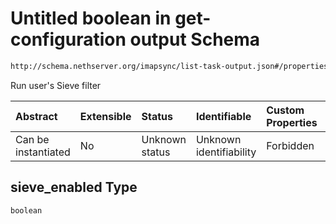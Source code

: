 # Untitled boolean in get-configuration output Schema

```txt
http://schema.nethserver.org/imapsync/list-task-output.json#/properties/user_properties/items/properties/sieve_enabled
```

Run user's Sieve filter

| Abstract            | Extensible | Status         | Identifiable            | Custom Properties | Additional Properties | Access Restrictions | Defined In                                                                       |
| :------------------ | :--------- | :------------- | :---------------------- | :---------------- | :-------------------- | :------------------ | :------------------------------------------------------------------------------- |
| Can be instantiated | No         | Unknown status | Unknown identifiability | Forbidden         | Allowed               | none                | [list-task-output.json\*](imapsync/list-task-output.json "open original schema") |

## sieve\_enabled Type

`boolean`
